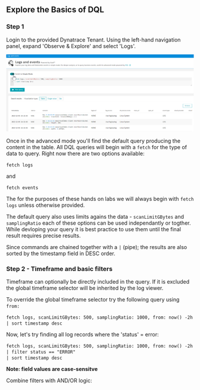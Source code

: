 ## Explore the Basics of DQL

### Step 1
Login to the provided Dynatrace Tenant. Using the left-hand navigation panel, expand 'Observe & Explore' and select 'Logs'.

![Logs & Events Viewer](../../assets/images/Log%20viewer.png)

Once in the advanced mode you'll find the default query producing the content in the table. All DQL queries will begin with a `fetch` for the type of data to query. Right now there are two options available:
```
fetch logs
```
and
```
fetch events
```
The for the purposes of these hands on labs we will always begin with `fetch logs` unless otherwise provided.

The default query also uses limits agains the data - `scanLimitGBytes` and `samplingRatio` each of these options can be used independantly or togther. While devloping your query it is best practice to use them until the final result requires precise results.



Since commands are chained together with a `|` (pipe); the results are also sorted by the timestamp field in DESC order.

### Step 2 - Timeframe and basic filters

Timeframe can optionally be directly included in the query. If it is excluded the global timeframe selector will be inherited by the log viewer. 

To override the global timeframe selector try the following query using `from:`

```
fetch logs, scanLimitGBytes: 500, samplingRatio: 1000, from: now() -2h
| sort timestamp desc
```

Now, let's try finding all log records where the 'status' = error:

```
fetch logs, scanLimitGBytes: 500, samplingRatio: 1000, from: now() -2h
| filter status == "ERROR"
| sort timestamp desc
```
**Note: field values are case-sensitve**

Combine filters with AND/OR logic:










